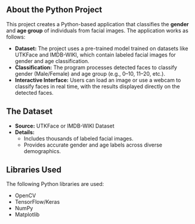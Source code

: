 ## **About the Python Project**
This project creates a Python-based application that classifies the **gender** and **age group** of individuals from facial images. The application works as follows:

- **Dataset:** The project uses a pre-trained model trained on datasets like UTKFace and IMDB-WIKI, which contain labeled facial images for gender and age classification.
- **Classification:** The program processes detected faces to classify gender (Male/Female) and age group (e.g., 0–10, 11–20, etc.).
- **Interactive Interface:** Users can load an image or use a webcam to classify faces in real time, with the results displayed directly on the detected faces.

## **The Dataset**
- **Source:** UTKFace or IMDB-WIKI Dataset
- **Details:**
  - Includes thousands of labeled facial images.
  - Provides accurate gender and age labels across diverse demographics.

## **Libraries Used**
The following Python libraries are used:
- OpenCV
- TensorFlow/Keras
- NumPy
- Matplotlib

